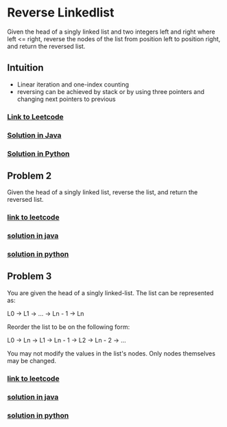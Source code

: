 # Reverse Linkedlist

Given the head of a singly linked list and two integers left and right where left <= right, 
reverse the nodes of the list from position left to position right, and return the reversed list.

## Intuition

- Linear iteration and one-index counting 
- reversing can be achieved by stack or by using three pointers and changing next pointers to previous

### [Link to Leetcode](https://leetcode.com/problems/reverse-linked-list-ii/)
### [Solution in Java](Solution.java#L44)
### [Solution in Python](solution.py#L8)

## Problem 2

Given the head of a singly linked list, reverse the list, and return the reversed list.

### [link to leetcode](https://leetcode.com/problems/reverse-linked-list/)
### [solution in java](solution.java#L11)
### [solution in python](solution.py#L35)

## Problem 3

You are given the head of a singly linked-list. The list can be represented as:

L0 → L1 → … → Ln - 1 → Ln

Reorder the list to be on the following form:

L0 → Ln → L1 → Ln - 1 → L2 → Ln - 2 → …

You may not modify the values in the list's nodes. Only nodes themselves may be changed.


### [link to leetcode](https://leetcode.com/problems/reorder-list/)
### [solution in java](solution.java#L60)
### [solution in python](solution.py#L50)
